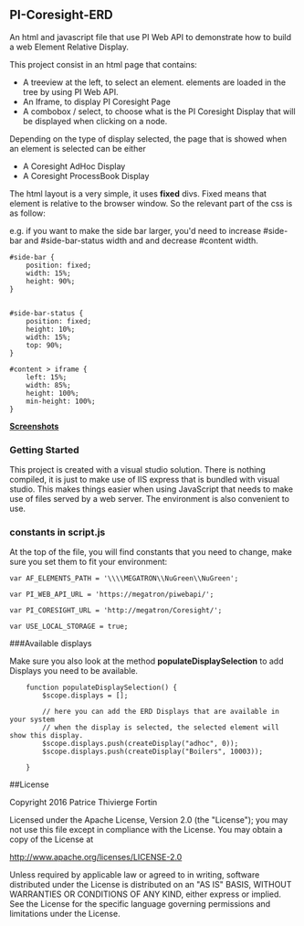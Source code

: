 ## PI-Coresight-ERD
An html and javascript file that use PI Web API to demonstrate how to build a web Element Relative Display.

This project consist in an html page that contains:

- A treeview at the left, to select an element.  elements are loaded in the tree by using PI Web API.
- An Iframe, to display PI Coresight Page
- A combobox / select, to choose what is the PI Coresight Display that will be displayed when clicking on a node.

Depending on the type of display selected, the page that is showed when an element is selected can be either
- A Coresight AdHoc Display
- A Coresight ProcessBook Display




The html layout is a very simple, it uses **fixed** divs.  Fixed means that element is relative to the browser window. So the relevant part of the css is as follow:

e.g. if you want to make the side bar larger, you'd need to increase #side-bar and #side-bar-status width and and decrease #content width.

	#side-bar {
	    position: fixed;
	    width: 15%;
	    height: 90%;
	}
		
	
	#side-bar-status {
	    position: fixed;
	    height: 10%;
	    width: 15%;
	    top: 90%;
	}
	
	#content > iframe {
	    left: 15%;
	    width: 85%;
	    height: 100%;
	    min-height: 100%;
	} 




**[Screenshots][1]**


### Getting Started

This project is created with a visual studio solution.  There is nothing compiled, it is just to make use of IIS express that is bundled with visual studio.  This makes things easier when using JavaScript that needs to make use of files served by a web server.  The environment is also convenient to use.

### constants in script.js

At the top of the file, you will find constants that you need to change, make sure you set them to fit your environment: 

    var AF_ELEMENTS_PATH = '\\\\MEGATRON\\NuGreen\\NuGreen';

    var PI_WEB_API_URL = 'https://megatron/piwebapi/';

    var PI_CORESIGHT_URL = 'http://megatron/Coresight/';

    var USE_LOCAL_STORAGE = true;


###Available displays

Make sure you also look at the method **populateDisplaySelection** to add Displays you need to be available.

        function populateDisplaySelection() {
            $scope.displays = [];

            // here you can add the ERD Displays that are available in your system
            // when the display is selected, the selected element will show this display.
            $scope.displays.push(createDisplay("adhoc", 0));
            $scope.displays.push(createDisplay("Boilers", 10003));

        }

##License

Copyright 2016 Patrice Thivierge Fortin 

Licensed under the Apache License, Version 2.0 (the "License"); you may not use this file except in compliance with the License. You may obtain a copy of the License at

http://www.apache.org/licenses/LICENSE-2.0

Unless required by applicable law or agreed to in writing, software distributed under the License is distributed on an "AS IS" BASIS, WITHOUT WARRANTIES OR CONDITIONS OF ANY KIND, either express or implied. See the License for the specific language governing permissions and limitations under the License.


[1]:https://github.com/pthivierge/PI-Coresight-ERD/wiki
